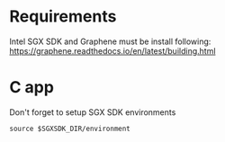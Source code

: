 # Requirements

Intel SGX SDK and Graphene must be install following:
https://graphene.readthedocs.io/en/latest/building.html

# C app

Don't forget to setup SGX SDK environments
```
source $SGXSDK_DIR/environment
```

